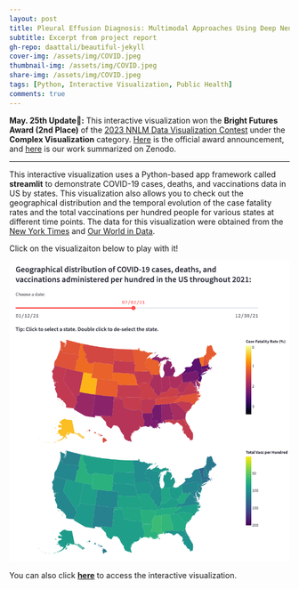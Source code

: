 ```yaml
---
layout: post
title: Pleural Effusion Diagnosis: Multimodal Approaches Using Deep Neural Networks and Transformer-based Architectures
subtitle: Excerpt from project report
gh-repo: daattali/beautiful-jekyll
cover-img: /assets/img/COVID.jpeg
thumbnail-img: /assets/img/COVID.jpeg
share-img: /assets/img/COVID.jpeg
tags: [Python, Interactive Visualization, Public Health]
comments: true
---
```



**May. 25th Update🎉:**
This interactive visualization won the **Bright Futures Award (2nd Place)** of the [2023 NNLM Data Visualization Contest](https://www.nnlm.gov/nec/resources/datavizchallenge) under the **Complex Visualization** category. [Here](https://news.nnlm.gov/nec/2023/05/30/nnlm-data-visualization-challenge-winners-announced/) is the official award announcement, and [here](https://zenodo.org/record/8021374) is our work summarized on Zenodo.

--------------------------------------------------------------------------------------------------------

This interactive visualization uses a Python-based app framework called **streamlit** to demonstrate COVID-19 cases, deaths, and vaccinations data in US by states. This visualization also allows you to check out the geographical distribution and the temporal evolution of the case fatality rates and the total vaccinations per hundred people for various states at different time points. The data for this visualization were obtained from the [New York Times](https://github.com/nytimes/covid-19-data/blob/master/us-counties-2021.csv) and [Our World in Data](https://github.com/owid/covid-19-data/blob/master/public/data/vaccinations/us_state_vaccinations.csv).

Click on the visualizaiton below to play with it!

[![COVID_viz](/assets/img/COVID_Viz.png 'COVID_Viz')](https://tony-xiayi-ding-covid-19-visualizations-streamlit-app-kxppyx.streamlit.app/)

You can also click **[here](https://tony-xiayi-ding-covid-19-visualizations-streamlit-app-kxppyx.streamlit.app/)** to access the interactive visualization.

